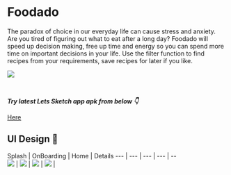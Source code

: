# Foodado

The paradox of choice in our everyday life can cause stress and anxiety. Are you tired of figuring out what to eat after a long day? Foodado will speed up decision making, free up time and energy so you can spend more time on important decisions in your life. Use the filter function to find recipes from your requirements, save recipes for later if you like.

![](https://github.com/gu-tig333-ht22/Grupp-5/blob/main/assets/readme_assets/Foodado.gif)




<br />

***Try latest Lets Sketch app apk from below 👇***

[Here](https://github.com/mdzihad89/lets_sketch/releases/download/v1.0.0/LetsSketch.apk)


## UI Design 🎨

Splash | OnBoarding | Home | Details
--- | --- | ---  | ---  | --  
![](https://user-images.githubusercontent.com/83513508/203155052-b9a39e90-7923-40c9-ac78-b38b16534f26.jpg) | ![](https://user-images.githubusercontent.com/83513508/203155524-b1370270-768a-402f-8c8a-277e427a66a2.jpg) | ![](https://user-images.githubusercontent.com/83513508/203155822-2f9b8411-decf-4271-abdc-5be50b41fa07.jpg) | ![](https://user-images.githubusercontent.com/83513508/203155966-28ad5935-ec31-4dce-bb1a-2acf18789ba2.jpg) | 
